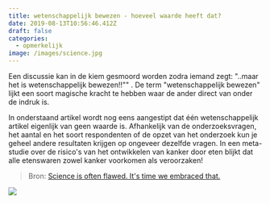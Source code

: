 ```yaml
---
title: wetenschappelijk bewezen - hoeveel waarde heeft dat?
date: 2019-08-13T10:56:46.412Z
draft: false
categories:
  - opmerkelijk
image: /images/science.jpg
---
```

Een discussie kan in de kiem gesmoord worden zodra iemand zegt: "..maar het is wetenschappelijk bewezen!!"" . De term "wetenschappelijk bewezen" lijkt een soort magische kracht te hebben waar de ander direct van onder de indruk is. 

In onderstaand artikel wordt nog eens aangestipt dat één wetenschappelijk artikel eigenlijk van geen waarde is. Afhankelijk van de onderzoeksvragen, het aantal en het soort respondenten of de opzet van het onderzoek kun je geheel andere resultaten krijgen op ongeveer dezelfde vragen. In een meta-studie over de risico's van het ontwikkelen van kanker door eten blijkt dat alle etenswaren zowel kanker voorkomen als veroorzaken!

> Bron: [Science is often flawed. It's time we embraced that.](https://www.vox.com/2015/5/13/8591837/how-science-is-broken)

![](/images/medical_studies-05.0.webp)

